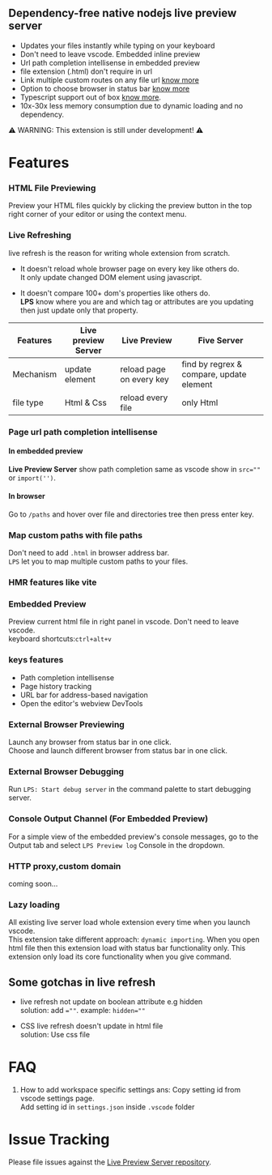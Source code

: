 ## Dependency-free native nodejs live preview server

- Updates your files instantly while typing on your keyboard
- Don't need to leave vscode. Embedded inline preview
- Url path completion intellisense in embedded preview
- file extension (.html) don't require in url
- Link multiple custom routes on any file url [know more]()
- Option to choose browser in status bar [know more]()
- Typescript support out of box [know more]().
- 10x-30x less memory consumption due to dynamic loading and no dependency.

⚠️ WARNING: This extension is still under development! ⚠️

# Features

### HTML File Previewing

Preview your HTML files quickly by clicking the preview button in the top right corner of your editor or using the context menu.

### Live Refreshing

live refresh is the reason for writing whole extension from scratch.

- It doesn't reload whole browser page on every key like others do.\
  It only update changed DOM element using javascript.

- It doesn't compare 100+ dom's properties like others do.\
  **LPS** know where you are and which tag or attributes are you updating then just update only that property.

| Features  | Live preview Server | Live Preview             | Five Server                              |
| --------- | ------------------- | ------------------------ | ---------------------------------------- |
| Mechanism | update element      | reload page on every key | find by regrex & compare, update element |
| file type | Html & Css          | reload every file        | only Html                                |

### Page url path completion intellisense

#### In embedded preview

**Live Preview Server** show path completion same as vscode show in `src=""` or `import('')`.

#### In browser

Go to `/paths` and hover over file and directories tree then press enter key.

### Map custom paths with file paths

Don't need to add `.html` in browser address bar.\
`LPS` let you to map multiple custom paths to your files.

### HMR features like vite

### Embedded Preview

Preview current html file in right panel in vscode. Don't need to leave vscode.\
keyboard shortcuts:`ctrl+alt+v`

### keys features

- Path completion intellisense
- Page history tracking
- URL bar for address-based navigation
- Open the editor's webview DevTools

### External Browser Previewing

Launch any browser from status bar in one click.\
Choose and launch different browser from status bar in one click.

### External Browser Debugging

Run `LPS: Start debug server` in the command palette to start debugging server.

### Console Output Channel (For Embedded Preview)

For a simple view of the embedded preview's console messages, go to the Output tab and select `LPS Preview log` Console in the dropdown.

### HTTP proxy,custom domain

coming soon...

### Lazy loading

All existing live server load whole extension every time when you launch vscode.\
This extension take different approach: `dynamic importing`. When you open html file then this extension load with status bar functionality only. This extension only load its core functionality when you give command.

## Some gotchas in live refresh

- live refresh not update on boolean attribute e.g hidden\
  solution: add `=""`. example: `hidden=""`

- CSS live refresh doesn't update in html file\
  solution: Use css file

# FAQ

1. How to add workspace specific settings
   ans: Copy setting id from vscode settings page. \
   Add setting id in `settings.json` inside `.vscode` folder

# Issue Tracking

Please file issues against the [Live Preview Server repository](https://github.com/anilkumarum/live-preview-server/issues).
